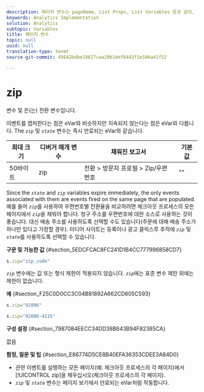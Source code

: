 ```yaml
---
description: 페이지 변수는 pageName, List Props, List Variables 등과 같이, 보고서를 직접 채웁니다.
keywords: Analytics Implementation
solution: Analytics
subtopic: Variables
title: 페이지 변수
topic: null
uuid: null
translation-type: tm+mt
source-git-commit: 45642bdbe18627caa20b1def6443f1e596a41f52

---
```



# zip

변수  및  은(는) 전환 변수입니다.

<!-- 

zip.xml

 -->

이벤트를 캡처한다는 점은 eVar와 비슷하지만 지속되지 않는다는 점은 eVar와 다릅니다. The *`zip`* 및 *`state`* 변수는 즉시 만료되는 eVar와 같습니다.

| 최대 크기 | 디버거 매개 변수 | 채워진 보고서 | 기본값 |
|---|---|---|---|
| 50바이트 | zip | 전환 &gt; 방문자 프로필 &gt; Zip/우편 번호 | "" |

Since the *`state`* and *`zip`* variables expire immediately, the only events associated with them are events fired on the same page that are populated. 예를 들어 *`zip`*&#x200B;를 사용하여 우편번호별 전환율을 비교하려면 체크아웃 프로세스의 모든 페이지에서 *`zip`*&#x200B;을 채워야 합니다. 청구 주소를 우편번호에 대한 소스로 사용하는 것이 좋습니다. 대신 배송 주소를 사용하도록 선택할 수도 있습니다(주문에 대해 배송 주소가 하나만 있다고 가정할 경우). 미디어 사이트는 등록이나 광고 클릭스루  추적에 *`zip`* 및 *`state`*&#x200B;를 사용하도록 선택할 수 있습니다.

**구문 및 가능한 값** {#section_5EDCFCAC8FC241D1B4CC777996858CD7}

```js
s.zip="zip_code"
```

*`zip`* 변수에는 값 또는 형식 제한이 적용되지 않습니다. *`zip`*&#x200B;에는 표준 변수 제한 외에는 제한이 없습니다.

**예** {#section_F25C0D0CC3C04B81892A662CD605C593}

```js
s.zip="92806"
```

```js
s.zip="92806-4115"
```

**구성 설정** {#section_7987084EECC34DD38B643B94F82385CA}

없음

**함정, 질문 및 팁** {#section_E86774D5CE8B40EFA36353CDEE3A84D0}

* 관련 이벤트를 실행하는 모든 페이지(예: 체크아웃 프로세스의 각 페이지)에서 [!UICONTROL zip]을 채우십시오(체크아웃 프로세스의 각 페이지).
* *`zip`* 및 *`state`* 변수는 페이지 보기에서 만료되는 eVar처럼 작동합니다.

